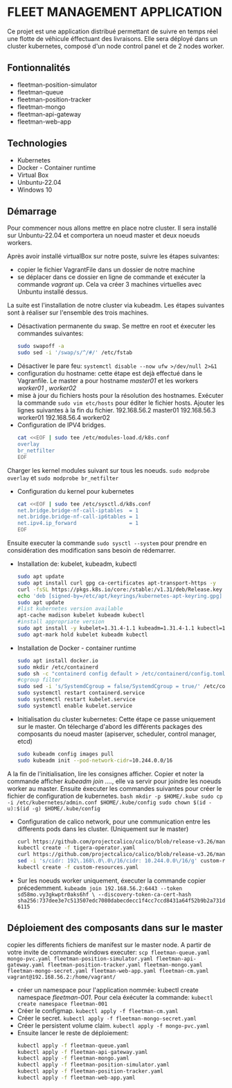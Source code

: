 # FLEET MANAGEMENT APPLICATION
Ce projet est une application distribué permettant de suivre en temps réel une flotte de véhicule éffectuant des livraisons.
Elle sera déployé dans un cluster kubernetes, composé d'un node control panel et de 2 nodes worker.

## Fontionnalités
* fleetman-position-simulator
* fleetman-queue
* fleetman-position-tracker
* fleetman-mongo
* fleetman-api-gateway
* fleetman-web-app

## Technologies
* Kubernetes
* Docker - Container runtime
* Virtual Box
* Unbuntu-22.04
* Windows 10

## Démarrage
Pour commencer nous allons mettre en place notre cluster. Il sera installé sur Unbuntu-22.04 et comportera un noeud master et deux noeuds workers.

Après avoir installé virtualBox sur notre poste, suivre les étapes suivantes:

* copier le fichier VagrantFile dans un dossier de notre machine
* se déplacer dans ce dossier en ligne de commande et exécuter la commande _vagrant up_. Cela va créer 3 machines virtuelles avec Unbuntu installé dessus. 

La suite est l'installation de notre cluster via kubeadm. Les étapes suivantes sont à réaliser sur l'ensemble des trois machines.

* Désactivation permanente du swap. Se mettre en root et éxecuter les commandes suivantes:   
    ```bash 
    sudo swapoff -a  
    sudo sed -i '/swap/s/^/#/' /etc/fstab 
    ```
* Désactiver le pare feu: `systemctl disable --now ufw >/dev/null 2>&1`
* configuration du hostname: cette étape est dejà effectué dans le Vagranfile. Le master a pour hostname _master01_ et les workers _worker01_ , _worker02_
* mise à jour du fichiers hosts pour la résolution des hostnames. Exécuter la commande `sudo vim etc/hosts` pour éditer le fichier hosts. Ajouter les lignes suivantes à la fin du fichier.
192.168.56.2 master01
192.168.56.3 worker01
192.168.56.4 worker02
* Configuration de IPV4 bridges.
    ```bash
    cat <<EOF | sudo tee /etc/modules-load.d/k8s.conf
    overlay
    br_netfilter
    EOF
    ```
 Charger les kernel modules suivant sur tous les noeuds.
    `sudo modprobe overlay` et `sudo modprobe br_netfilter`


* Configuration du kernel pour kubernetes
   ```bash
   cat <<EOF | sudo tee /etc/sysctl.d/k8s.conf
   net.bridge.bridge-nf-call-iptables  = 1
   net.bridge.bridge-nf-call-ip6tables = 1
   net.ipv4.ip_forward                 = 1
   EOF
   ```
Ensuite executer la commande `sudo sysctl --system` pour prendre en considération des modification sans besoin de rédemarrer.
* Installation de: kubelet, kubeadm, kubectl
    ```bash
    sudo apt update
    sudo apt install curl gpg ca-certificates apt-transport-https -y
    curl -fsSL https://pkgs.k8s.io/core:/stable:/v1.31/deb/Release.key | sudo gpg --dearmor -o /etc/apt/keyrings/kubernetes-apt-keyring.gpg
    echo 'deb [signed-by=/etc/apt/keyrings/kubernetes-apt-keyring.gpg] https://pkgs.k8s.io/core:/stable:/v1.31/deb/ /' | sudo tee /etc/apt/sources.list.d/kubernetes.list
    sudo apt update
    #list kubernetes version available
    apt-cache madison kubelet kubeadm kubectl
    #install appropriate version
    sudo apt install -y kubelet=1.31.4-1.1 kubeadm=1.31.4-1.1 kubectl=1.31.4-1.1
    sudo apt-mark hold kubelet kubeadm kubectl
    ```
* Installation de Docker - container runtime
    ```bash
    sudo apt install docker.io
    sudo mkdir /etc/containerd
    sudo sh -c "containerd config default > /etc/containerd/config.toml"
    #cgroup filter
    sudo sed -i 's/SystemdCgroup = false/SystemdCgroup = true/' /etc/containerd/config.toml
    sudo systemctl restart containerd.service
    sudo systemctl restart kubelet.service
    sudo systemctl enable kubelet.service
    ```
* Initialisation du cluster kubernetes: Cette étape ce passe uniquement sur le master. On télecharge d'abord les différents packages des composants du noeud master (apiserver, scheduler, control manager, etcd)
    ```bash
    sudo kubeadm config images pull
    sudo kubeadm init --pod-network-cidr=10.244.0.0/16
    ```
A la fin de l'initialisation, lire les consignes afficher. Copier et noter la commande afficher _kubeadm join ...._, elle va servir pour joindre les noeuds worker au master.
Ensuite éxecuter les commandes suivantes pour créer le fichier de configuration de kubernetes.
    ```bash
    mkdir -p $HOME/.kube
    sudo cp -i /etc/kubernetes/admin.conf $HOME/.kube/config
    sudo chown $(id -u):$(id -g) $HOME/.kube/config
    ```
* Configuration de calico network, pour une communication entre les differents pods dans les cluster. (Uniquement sur le master)
    ```bash
    curl https://github.com/projectcalico/calico/blob/release-v3.26/manifests/tigera-operator.yaml -O
    kubectl create -f tigera-operator.yaml
    curl https://github.com/projectcalico/calico/blob/release-v3.26/manifests/custom-resources.yaml -O
    sed -i 's/cidr: 192\.168\.0\.0\/16/cidr: 10.244.0.0\/16/g' custom-resources.yaml
    kubectl create -f custom-resources.yaml
    ```
* Sur les noeuds worker uniquement, éxecuter la commande copier précedemment.
`kubeadm join 192.168.56.2:6443 --token sd58mo.vy3gkwptr0aks6hf \
        --discovery-token-ca-cert-hash sha256:737dee3e7c513507edc7080dabecdecc1f4cc7ccd8431a64f52b9b2a731d6115`

## Déploiement des composants dans sur le master
copier les differents fichiers de manifest sur le master node. A partir de votre invite de commande windows executer: `scp fleetman-queue.yaml mongo-pvc.yaml fleetman-position-simulator.yaml fleetman-api-gateway.yaml fleetman-position-tracker.yaml fleetman-mongo.yaml fleetman-mongo-secret.yaml fleetman-web-app.yaml fleetman-cm.yaml vagrant@192.168.56.2:/home/vagrant/`
* créer un namespace pour l'application nommée: kubectl create namespace _fleetman-001_. Pour cela éxécuter la commande: `kubectl create namespace fleetman-001`
* Créer le configmap. `kubectl apply -f fleetman-cm.yaml`
* Créer le secret. `kubectl apply -f fleetman-mongo-secret.yaml`
* Créer le persistent volume claim. `kubectl apply -f mongo-pvc.yaml`
* Ensuite lancer le reste de déploiement:
    ```bash
    kubectl apply -f fleetman-queue.yaml
    kubectl apply -f fleetman-api-gateway.yaml
    kubectl apply -f fleetman-mongo.yaml
    kubectl apply -f fleetman-position-simulator.yaml
    kubectl apply -f fleetman-position-tracker.yaml
    kubectl apply -f fleetman-web-app.yaml
    ```


